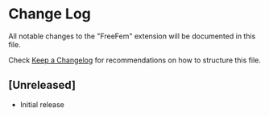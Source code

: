 # Change Log
All notable changes to the "FreeFem" extension will be documented in this file.

Check [Keep a Changelog](http://keepachangelog.com/) for recommendations on how to structure this file.

## [Unreleased]
- Initial release